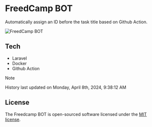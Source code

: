# FreedCamp BOT

Automatically assign an ID before the task title based on Github Action.

![FreedCamp BOT](https://repository-images.githubusercontent.com/737932867/7d34798b-2680-471c-b089-a78a718d3d6a)

## Tech

- Laravel
- Docker
- Github Action

> [!NOTE]  
> History last updated on Monday, April 8th, 2024, 9:38:12 AM

## License

The Freedcamp BOT is open-sourced software licensed under the [MIT license](https://opensource.org/licenses/MIT).
